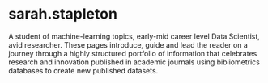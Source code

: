 # sarah.stapleton
A student of machine-learning topics, early-mid career level Data Scientist, avid researcher. These pages introduce, guide and lead the reader on a journey through a highly structured portfolio of information that celebrates research and innovation published in academic journals using bibliometrics databases to create new published datasets.
